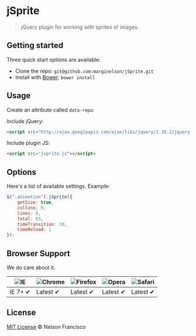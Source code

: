 # jSprite

> jQuery plugin for working with sprites of images.

## Getting started

Three quick start options are available:

* Clone the repo: `git@github.com:marginelson/jSprite.git`
* Install with [Bower](http://bower.io): `bower install`

## Usage

Create an attribute called `data-repo`:

Include jQuery:

```html
<script src="http://ajax.googleapis.com/ajax/libs/jquery/1.10.2/jquery.min.js"></script>
```

Include plugin JS:

```html
<script src="jsprite.js"></script>
```

## Options

Here's a list of available settings. Example:

```javascript
$(".animation").jSprite({
    getSize: true,
    colluns: 9,
    lines: 8,
    total: 65,
    timeTransition: 30,
    timeReload: 1
});
```

## Browser Support

We do care about it.

![IE](https://raw.github.com/alrra/browser-logos/master/internet-explorer/internet-explorer_48x48.png) | ![Chrome](https://raw.github.com/alrra/browser-logos/master/chrome/chrome_48x48.png) | ![Firefox](https://raw.github.com/alrra/browser-logos/master/firefox/firefox_48x48.png) | ![Opera](https://raw.github.com/alrra/browser-logos/master/opera/opera_48x48.png) | ![Safari](https://raw.github.com/alrra/browser-logos/master/safari/safari_48x48.png)
--- | --- | --- | --- | --- |
IE 7+ ✔ | Latest ✔ | Latest ✔ | Latest ✔ | Latest ✔ |

## License

[MIT License](http://nelsonfrancisco.mit-license.org/) © Nelson Francisco